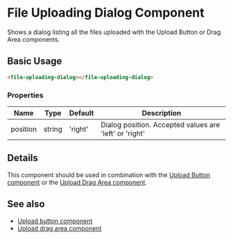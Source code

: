 # File Uploading Dialog Component

Shows a dialog listing all the files uploaded with the Upload Button or Drag Area components.

## Basic Usage

```html
<file-uploading-dialog></file-uploading-dialog>
```

### Properties

| Name | Type | Default | Description |
| ---- | ---- | ------- | ----------- |
| position | string | 'right' | Dialog position. Accepted values are 'left' or 'right' |

## Details

This component should be used in combination with the
[Upload Button component](upload-button.component.md) or the
[Upload Drag Area component](upload-drag-area.component.md).

## See also

-   [Upload button component](upload-button.component.md)
-   [Upload drag area component](upload-drag-area.component.md)
